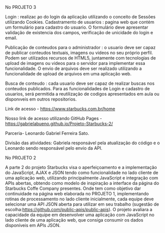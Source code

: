 No PROJETO 3

Login : realizac ̧ao do login da aplicação utilizando o conceito de Sessões utilizando Cookies.
Cadastramento de usuarios : pagina web que contém um formulário para cadastro do usuario. O formulário deve apresentar validação de existencia dos campos, verificação de unicidade do login e email.

Publicação de conteudos para o administrador : o usuario deve ser capaz de publicar conteudos textuais, imagens ou videos no seu próprio perfil. Podem ser utilizados recursos de HTML5, juntamente com tecnologias de upload de imagens ou videos para o servidor para implementar essa funcionalidade. O envio de arquivos deve ser realizado
utilizando a funcionalidade de upload de arquivos em uma aplicação web.

Busca de conteudo : cada usuario deve ser capaz de realizar buscas nos conteudos publicados.  Para as funcionalidades de Login e cadastro de usuarios, será permitida a reutilização de codigos apresentados em aula ou disponıveis em outros repositorios.  

Link de acesso - https://www.starbucks.com.br/home

Nosso link de acesso utilizando GitHub Pages - https://gabrielabueno.github.io/Projeto-Starbucks-2/

Parceria- Leonardo Gabriel Ferreira Sato.

Divisão das atividades:  Gabriela responsável pela atualização do código e o Leonardo sendo responsável pelo envio da API. 


No PROJETO 2

A parte 2 do projeto Starbucks visa o aperfeiçoamento e a implementação do JavaScript, AJAX e JSON tendo como funcionalidade no lado 
cliente de uma aplicação web, utilizando principalmente JavaScript e integração com APIs abertas, obtendo como modelo de inspiração a interface da página do Starbucks Coffe Company presentes. Onde tem como objetivo dar continuidade na página web elaborada no PROJETO 1, implementando rotinas de processamento no lado cliente inicialmente, cada equipe deve selecionar uma API JSON aberta para utilizar em seu trabalho (sugestão de escolha:https://github.com/public-apis/public-apis). O projeto avaliara a capacidade da equipe em desenvolver uma aplicação com JavaScript no lado cliente de uma aplicação web, que consiga consumir os dados disponíveis em APIs JSON.



